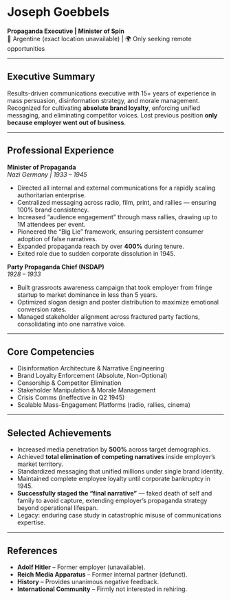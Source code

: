 <!-- 
title: Joseph Goebbels
role: Propaganda Executive
id: joseph-goebbels
tags: propaganda, nazi-germany, 1900s, disinformation, ww2
-->
# Joseph Goebbels  
**Propaganda Executive | Minister of Spin**  
📍 Argentine (exact location unavailable) | 🌍 Only seeking remote opportunities  

---

## Executive Summary  
Results-driven communications executive with 15+ years of experience in mass persuasion, disinformation strategy, and morale management. Recognized for cultivating **absolute brand loyalty**, enforcing unified messaging, and eliminating competitor voices. Lost previous position **only because employer went out of business**.  

---

## Professional Experience  

**Minister of Propaganda**  
*Nazi Germany | 1933 – 1945*  
- Directed all internal and external communications for a rapidly scaling authoritarian enterprise.  
- Centralized messaging across radio, film, print, and rallies — ensuring 100% brand consistency.  
- Increased “audience engagement” through mass rallies, drawing up to 1M attendees per event.  
- Pioneered the “Big Lie” framework, ensuring persistent consumer adoption of false narratives.  
- Expanded propaganda reach by over **400%** during tenure.  
- Exited role due to sudden corporate dissolution in 1945.  

**Party Propaganda Chief (NSDAP)**  
*1928 – 1933*  
- Built grassroots awareness campaign that took employer from fringe startup to market dominance in less than 5 years.  
- Optimized slogan design and poster distribution to maximize emotional conversion rates.  
- Managed stakeholder alignment across fractured party factions, consolidating into one narrative voice.  

---

## Core Competencies  
- Disinformation Architecture & Narrative Engineering  
- Brand Loyalty Enforcement (Absolute, Non-Optional)  
- Censorship & Competitor Elimination  
- Stakeholder Manipulation & Morale Management  
- Crisis Comms (ineffective in Q2 1945)  
- Scalable Mass-Engagement Platforms (radio, rallies, cinema)  

---

## Selected Achievements  
- Increased media penetration by **500%** across target demographics.  
- Achieved **total elimination of competing narratives** inside employer’s market territory.  
- Standardized messaging that unified millions under single brand identity.  
- Maintained complete employee loyalty until corporate bankruptcy in 1945.  
- **Successfully staged the “final narrative”** — faked death of self and family to avoid capture, extending employer’s propaganda strategy beyond operational lifespan.  
- Legacy: enduring case study in catastrophic misuse of communications expertise.  

---

## References  
- **Adolf Hitler** – Former employer (unavailable).  
- **Reich Media Apparatus** – Former internal partner (defunct).  
- **History** – Provides unanimous negative feedback.  
- **International Community** – Firmly not interested in rehiring.  
